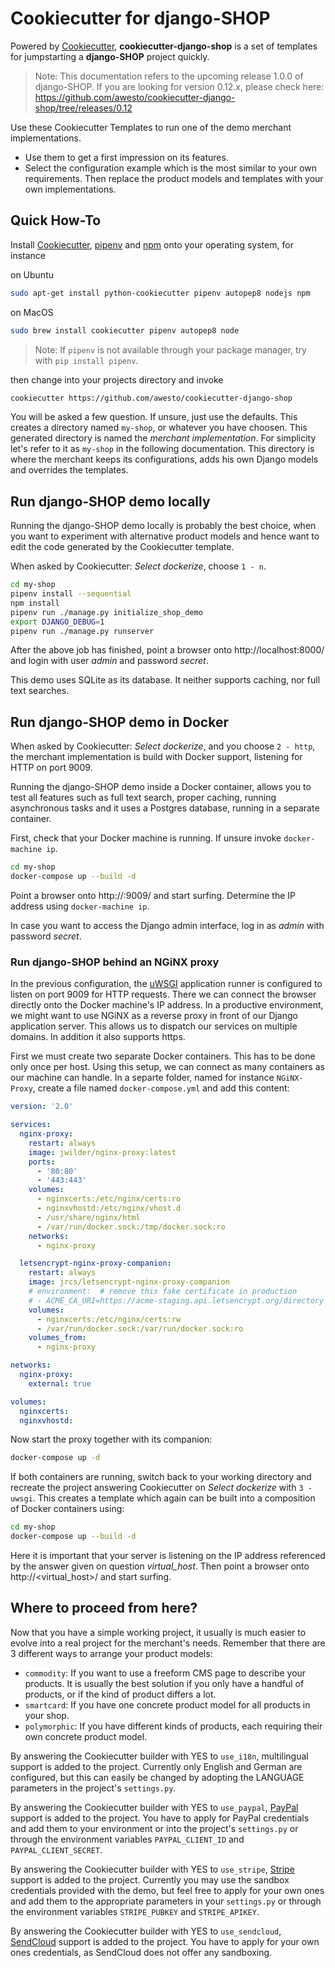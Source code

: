 # Cookiecutter for django-SHOP

Powered by [Cookiecutter](https://github.com/audreyr/cookiecutter), **cookiecutter-django-shop** is a set of templates
for jumpstarting a **django-SHOP** project quickly.

> Note: This documentation refers to the upcoming release 1.0.0 of django-SHOP. If you are looking for
  version 0.12.x, please check here: https://github.com/awesto/cookiecutter-django-shop/tree/releases/0.12

Use these Cookiecutter Templates to run one of the demo merchant implementations.

* Use them to get a first impression on its features.
* Select the configuration example which is the most similar to your own requirements. Then replace the
  product models and templates with your own implementations.


## Quick How-To

Install [Cookiecutter](https://cookiecutter.readthedocs.io/en/latest/), [pipenv](https://pipenv.readthedocs.io/en/latest/)
and [npm](https://www.npmjs.com/get-npm) onto your operating system, for instance

on Ubuntu

```bash
sudo apt-get install python-cookiecutter pipenv autopep8 nodejs npm
```

on MacOS

```bash
sudo brew install cookiecutter pipenv autopep8 node
```

> Note: If `pipenv` is not available through your package manager, try with `pip install pipenv`.

then change into your projects directory and invoke

```bash
cookiecutter https://github.com/awesto/cookiecutter-django-shop
```

You will be asked a few question. If unsure, just use the defaults. This creates a directory named `my-shop`,
or whatever you have choosen. This generated directory is named the *merchant implementation*. For simplicity
let's refer to it as `my-shop` in the following documentation. This directory is where the merchant keeps its
configurations, adds his own Django models and overrides the templates.


## Run django-SHOP demo locally

Running the django-SHOP demo locally is probably the best choice, when you want to experiment with
alternative product models and hence want to edit the code generated by the Cookiecutter template.

When asked by Cookiecutter: *Select dockerize*, choose `1 - n`.

```bash
cd my-shop
pipenv install --sequential
npm install
pipenv run ./manage.py initialize_shop_demo
export DJANGO_DEBUG=1
pipenv run ./manage.py runserver
```

After the above job has finished, point a browser onto http://localhost:8000/ and login with user
*admin* and password *secret*.

This demo uses SQLite as its database. It neither supports caching, nor full text searches.


## Run django-SHOP demo in Docker

When asked by Cookiecutter: *Select dockerize*, and you choose `2 - http`, the merchant implementation is build with
Docker support, listening for HTTP on port 9009.

Running the django-SHOP demo inside a Docker container, allows you to test all features such as full text search, proper
caching, running asynchronous tasks and it uses a Postgres database, running in a separate container.

First, check that your Docker machine is running. If unsure invoke `docker-machine ip`.

```bash
cd my-shop
docker-compose up --build -d
```

Point a browser onto http://<docker-machine-ip>:9009/ and start surfing. Determine the IP address using
``docker-machine ip``.

In case you want to access the Django admin interface, log in as *admin* with password *secret*.


### Run django-SHOP behind an NGiNX proxy

In the previous configuration, the [uWSGI](https://uwsgi-docs.readthedocs.io/en/latest/) application runner is
configured to listen on port 9009 for HTTP requests. There we can connect the browser directly onto the Docker machine's
IP address. In a productive environment, we might want to use NGiNX as a reverse proxy in front of our Django
application server. This allows us to dispatch our services on multiple domains. In addition it also supports https.

First we must create two separate Docker containers. This has to be done only once per host. Using this setup, we can
connect as many containers as our machine can handle. In a separte folder, named for instance `NGiNX-Proxy`, create a
file named `docker-compose.yml` and add this content:

```yaml
version: '2.0'

services:
  nginx-proxy:
    restart: always
    image: jwilder/nginx-proxy:latest
    ports:
      - '80:80'
      - '443:443'
    volumes:
      - nginxcerts:/etc/nginx/certs:ro
      - nginxvhostd:/etc/nginx/vhost.d
      - /usr/share/nginx/html
      - /var/run/docker.sock:/tmp/docker.sock:ro
    networks:
      - nginx-proxy

  letsencrypt-nginx-proxy-companion:
    restart: always
    image: jrcs/letsencrypt-nginx-proxy-companion
    # environment:  # remove this fake certificate in production
    # - ACME_CA_URI=https://acme-staging.api.letsencrypt.org/directory
    volumes:
      - nginxcerts:/etc/nginx/certs:rw
      - /var/run/docker.sock:/var/run/docker.sock:ro
    volumes_from:
      - nginx-proxy

networks:
  nginx-proxy:
    external: true

volumes:
  nginxcerts:
  nginxvhostd:
```

Now start the proxy together with its companion:

```bash
docker-compose up -d
```

If both containers are running, switch back to your working directory and recreate the project answering Cookiecutter
on *Select dockerize* with `3 - uwsgi`. This creates a template which again can be built into a composition of Docker
containers using:

```bash
cd my-shop
docker-compose up --build -d
```

Here it is important that your server is listening on the IP address referenced by the answer given on question
*virtual_host*. Then point a browser onto http://<virtual_host>/ and start surfing.


## Where to proceed from here?

Now that you have a simple working project, it usually is much easier to evolve into a real project for the merchant's
needs. Remember that there are 3 different ways to arrange your product models:
 * `commodity`: If you want to use a freeform CMS page to describe your products. It is usually the best solution
   if you only have a handful of products, or if the kind of product differs a lot.
 * `smartcard`: If you have one concrete product model for all products in your shop.
 * `polymorphic`: If you have different kinds of products, each requiring their own concrete product model.

By answering the Cookiecutter builder with YES to `use_i18n`, multilingual support is added to the project. Currently
only English and German are configured, but this can easily be changed by adopting the LANGUAGE parameters in the
project's `settings.py`.

By answering the Cookiecutter builder with YES to `use_paypal`, [PayPal](https://www.paypal.com/) support is added to
the project. You have to apply for PayPal credentials and add them to your environment or into the project's
`settings.py` or through the environment variables `PAYPAL_CLIENT_ID` and `PAYPAL_CLIENT_SECRET`.

By answering the Cookiecutter builder with YES to `use_stripe`, [Stripe](https://stripe.com/) support is added to the
project. Currently you may use the sandbox credentials provided with the demo, but feel free to apply for your own
ones and add them to the appropriate parameters in your `settings.py` or through the environment variables
`STRIPE_PUBKEY` and `STRIPE_APIKEY`.

By answering the Cookiecutter builder with YES to `use_sendcloud`, [SendCloud](https://www.sendcloud.com/) support is
added to the project. You have to apply for your own ones credentials, as SendCloud does not offer any sandboxing.
